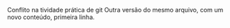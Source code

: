 Conflito na tividade prática de git
Outra versão do mesmo arquivo, com um novo conteúdo, primeira linha.